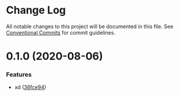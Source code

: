 # Change Log

All notable changes to this project will be documented in this file.
See [Conventional Commits](https://conventionalcommits.org) for commit guidelines.

# 0.1.0 (2020-08-06)


### Features

* xd ([36fce94](https://github.com/volkerchartier/justuseit/commit/36fce942e465a01ae7c97696f3a558a3bffcbbef))
